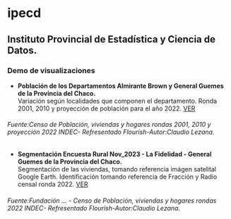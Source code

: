 # ipecd

## Instituto Provincial de Estadística y Ciencia de Datos.

<h3>Demo de visualizaciones</h3>

- **Población de los Departamentos Almirante Brown y General Guemes de la Provincia del Chaco.**   
Variación según localidades que componen el departamento. 
  Ronda 2001, 2010 y proyección de población para el año 2022. [VER](https://cdlezana.github.io/ipecd/Poblac_RM_FL.html)  
  
###### Fuente:Censo de Población, viviendas y hogares rondas 2001, 2010 y proyección 2022 INDEC- Refresentado Flourish-Autor:Claudio Lezana.


- **Segmentación Encuesta Rural Nov_2023 - La Fidelidad - General Guemes de la Provincia del Chaco.**   
Segmentación de las viviendas, tomando referencia imágen satelital Google Earth. 
Identificación tomando referencia de Fracción y Radio censal ronda 2022. [VER](https://cdlezana.github.io/ipecd/La_Fidelidad_Seg.html)  
  
###### Fuente:Fundación ... - Censo de Población, viviendas y hogares rondas 2022 INDEC- Refresentado Flourish-Autor:Claudio Lezana.

